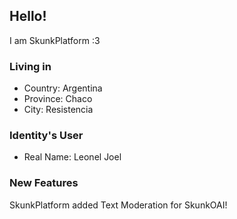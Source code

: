 ## Hello!

I am SkunkPlatform :3

### Living in
- Country: Argentina
- Province: Chaco
- City: Resistencia

### Identity's User
- Real Name: Leonel Joel

### New Features
SkunkPlatform added Text Moderation for SkunkOAI!
